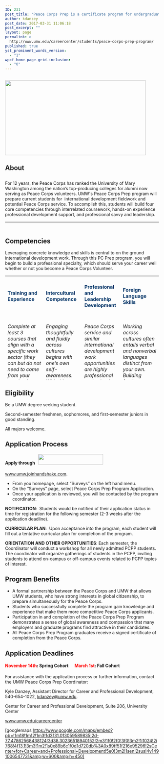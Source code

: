 ```yaml
---
ID: 231
post_title: 'Peace Corps Prep is a certificate program for undergraduates that centers on one empowering question: How can you prepare yourself to be the best Peace Corps Volunteer you can be?'
author: kdanzey
post_date: 2017-03-31 11:06:18
post_excerpt: ""
layout: page
permalink: >
  http://www.umw.edu/careercenter/students/peace-corps-prep-program/
published: true
yst_prominent_words_version:
  - "1"
wpcf-home-page-grid-inclusion:
  - "0"
---
```

<h2></h2>
<h2><strong><img class=" wp-image-235 alignright" src="http://www.umw.edu/careercenter/wp-content/uploads/sites/41/2017/03/PeaceCorpsPrep-1-300x159.jpg" alt="" width="461" height="244" /></strong></h2>
<h2><strong>About</strong></h2>
<h2></h2>
<h2></h2>
<h2></h2>
For 12 years, the Peace Corps has ranked the University of Mary Washington among the nation’s top-producing colleges for alumni now serving as Peace Corps volunteers. UMW's Peace Corps Prep program will prepare current students for  international development fieldwork and potential Peace Corps service. To accomplish this, students will build four core competencies through interrelated coursework, hands-on experience professional development support, and professional savvy and leadership.
<table style="height: 20px" width="1666">
<tbody>
<tr>
<td width="156">
<h6 style="text-align: center"><span style="color: #003366"><a style="color: #003366" href="https://www.peacecorps.gov/volunteer/volunteer-openings/">Where do you want to serve?</a></span></h6>
</td>
<td width="156">
<h6 style="text-align: center"><span style="color: #003366"><a style="color: #003366" href="https://www.peacecorps.gov/volunteer/connect-with-a-recruiter/">Find a Recruiter</a></span></h6>
</td>
<td width="156">
<h6 style="text-align: center"><span style="color: #003366"><a style="color: #003366" href="https://www.youtube.com/playlist?list=PL2B90BEBDEE4842E2">What Volunteers Do</a></span></h6>
</td>
<td width="156">
<h6 style="text-align: center"><span style="color: #003366"><a style="color: #003366" href="https://www.youtube.com/playlist?list=PLA47533D149B82EEB">Frequently Asked Questions</a></span></h6>
</td>
</tr>
</tbody>
</table>
<h2><strong>Competencies
</strong></h2>
Leveraging concrete knowledge and skills is central to on the ground international development work. Through this PC Prep program, you will begin to build a professional specialty, which should serve your career well whether or not you become a Peace Corps Volunteer.
<table style="height: 340px" width="1677">
<tbody>
<tr>
<td width="229">
<h4 style="text-align: left"><span style="color: #003366"><strong>Training and Experience</strong></span></h4>
</td>
<td width="229">
<h4 style="text-align: left"><strong><span style="color: #003366">Intercultural Competence</span></strong></h4>
</td>
<td width="229">
<h4 style="text-align: left"><span style="color: #003366"><strong>Professional and Leadership Development</strong></span></h4>
</td>
<td width="229">
<h4 style="text-align: left"><span style="color: #003366"><strong>Foreign Language Skills</strong></span></h4>
</td>
</tr>
<tr>
<td style="vertical-align: top">
<h6>Complete at least 3 courses that align with a specific work sector (they can but do not need to come from your academic major or minor). You also must accumulate a minimum of 50 hours of volunteer or work experience in that same sector.</h6>
<h6><a href="https://www.umw.edu/careercenter/students/peace-corps-prep-program/training-experience/">See Requirements</a></h6>
</td>
<td style="vertical-align: top">
<h6>Engaging thoughtfully and fluidly across cultures   begins with one’s own self-awareness. With this learning objective, you will deepen your cultural    agility through a mix of three introspective courses in which you learn about others while reflecting  upon your own self in relation to others.The goal is for you to build your capacity to shift perspective and behavior around relevant cultural differences.</h6>
<h6>See Requirements</h6>
</td>
<td style="vertical-align: top">
<h6>Peace Corps service and similar international development work opportunities are highly professional and selective. PC Prep requires <b>three specific activities </b>that will strengthen your candidacy for the Peace Corps (or any other professional endeavor).</h6>
<h6>See Requirements</h6>
</td>
<td style="vertical-align: top">
<h6>Working across cultures often entails verbal and nonverbal languages distinct from your own. Building foreign language skills is thus a second key component of the PC Prep curriculum.</h6>
<h6><i>Where would you like to serve? </i>PC Prep minimum course requirements align with those needed by applicants to the Peace Corps itself, which vary by linguistic region.</h6>
<h6>See Requirements</h6>
</td>
</tr>
</tbody>
</table>
<h2><strong>Eligibility</strong></h2>
Be a UMW degree seeking student.

Second-semester freshmen, sophomores, and first-semester juniors in good standing.

All majors welcome.
<h2><strong>Application Process</strong></h2>
<h4>Apply through   <a href="http://www.umw.joinhandshake.com."><img class="alignnone wp-image-254" src="http://www.umw.edu/careercenter/wp-content/uploads/sites/41/2017/03/hs-logo-primary-lg-300x48.png" alt="" width="213" height="34" /></a></h4>
<a href="http://www.umw.joinhandshake.com">www.umw.joinhandshake.com</a>.
<ul>
 	<li>From you homepage, select “Surveys” on the left hand menu.</li>
 	<li>On the “Surveys” page, select Peace Corps Prep Program Application.</li>
 	<li>Once your application is reviewed, you will be contacted by the program coordinator.</li>
</ul>
<strong>NOTIFICATION</strong>:  Students would be notified of their application status in time for registration for the following semester (2-3 weeks after the application deadline).

<strong>CURRICULAR PLAN</strong>:  Upon acceptance into the program, each student will fill out a tentative curricular plan for completion of the program.

<strong>ORIENTATION AND OTHER OPPORTUNITIES</strong>: Each semester, the Coordinator will conduct a workshop for all newly admitted PCPP students. The coordinator will organize gatherings of students in the PCPP, inviting students to attend on-campus or off-campus events related to PCPP topics of interest.
<h2><strong>Program Benefits</strong></h2>
<ul>
 	<li>A formal partnership between the Peace Corps and UMW that allows UMW students, who have strong interests in global citizenship, to prepare simultaneously for the Peace Corps.</li>
 	<li>Students who successfully complete the program gain knowledge and experience that make them more competitive Peace Corps applicants.</li>
 	<li>Participation in and completion of the Peace Corps Prep Program demonstrates a sense of global awareness and compassion that many employers and graduate programs find attractive in their candidates.</li>
 	<li>All Peace Corps Prep Program graduates receive a signed certificate of completion from the Peace Corps.</li>
</ul>
<h2><strong>Application Deadlines
</strong></h2>
<h4><span style="color: #ff0000"><strong>November 14th</strong><span style="color: #000000">:</span></span> Spring Cohort      <strong><span style="color: #ff0000">March 1st</span>:</strong> Fall Cohort</h4>
For assistance with the application process or further information, contact the UMW Peace Corps Prep Coordinator:

Kyle Danzey, Assistant Director for Career and Professional Development, 540-654-1022, <a href="mailto:kdanzey@umw.edu">kdanzey@umw.edu.</a>

Center for Career and Professional Development, Suite 206, University Center

<a href="http://www.umw.edu/careercenter">www.umw.edu/careercenter</a>

[googlemaps https://www.google.com/maps/embed?pb=!1m18!1m12!1m3!1d3131.013059589835!2d-77.47862568438124!3d38.30236518940152!2m3!1f0!2f0!3f0!3m2!1i1024!2i768!4f13.1!3m3!1m2!1s0x89b6c1f0d1d720db%3A0x89ff51f216e95296!2sCenter+for+Career+and+Professional+Development!5e0!3m2!1sen!2sus!4v1491006547731&amp;w=600&amp;h=450]